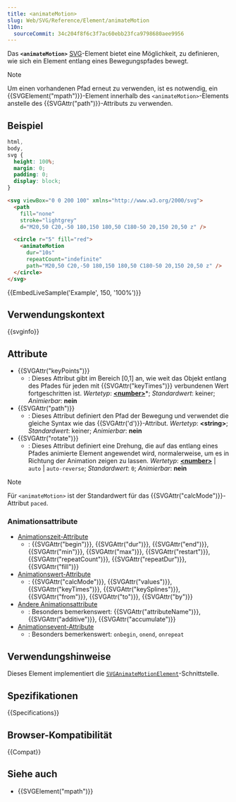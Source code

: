 ```yaml
---
title: <animateMotion>
slug: Web/SVG/Reference/Element/animateMotion
l10n:
  sourceCommit: 34c204f8f6c3f7ac60ebb23fca9798680aee9956
---
```


Das **`<animateMotion>`** [SVG](/de/docs/Web/SVG)-Element bietet eine Möglichkeit, zu definieren, wie sich ein Element entlang eines Bewegungspfades bewegt.

> [!NOTE]
> Um einen vorhandenen Pfad erneut zu verwenden, ist es notwendig, ein {{SVGElement("mpath")}}-Element innerhalb des `<animateMotion>`-Elements anstelle des {{SVGAttr("path")}}-Attributs zu verwenden.

## Beispiel

```css hidden
html,
body,
svg {
  height: 100%;
  margin: 0;
  padding: 0;
  display: block;
}
```

```html
<svg viewBox="0 0 200 100" xmlns="http://www.w3.org/2000/svg">
  <path
    fill="none"
    stroke="lightgrey"
    d="M20,50 C20,-50 180,150 180,50 C180-50 20,150 20,50 z" />

  <circle r="5" fill="red">
    <animateMotion
      dur="10s"
      repeatCount="indefinite"
      path="M20,50 C20,-50 180,150 180,50 C180-50 20,150 20,50 z" />
  </circle>
</svg>
```

{{EmbedLiveSample('Example', 150, '100%')}}

## Verwendungskontext

{{svginfo}}

## Attribute

- {{SVGAttr("keyPoints")}}
  - : Dieses Attribut gibt im Bereich \[0,1] an, wie weit das Objekt entlang des Pfades für jeden mit {{SVGAttr("keyTimes")}} verbundenen Wert fortgeschritten ist.
    _Wertetyp_: [**\<number>**](/de/docs/Web/SVG/Guides/Content_type#number)\*; _Standardwert_: keiner; _Animierbar_: **nein**
- {{SVGAttr("path")}}
  - : Dieses Attribut definiert den Pfad der Bewegung und verwendet die gleiche Syntax wie das {{SVGAttr('d')}}-Attribut.
    _Wertetyp_: **\<string>**; _Standardwert_: keiner; _Animierbar_: **nein**
- {{SVGAttr("rotate")}}
  - : Dieses Attribut definiert eine Drehung, die auf das entlang eines Pfades animierte Element angewendet wird, normalerweise, um es in Richtung der Animation zeigen zu lassen.
    _Wertetyp_: [**\<number>**](/de/docs/Web/SVG/Guides/Content_type#number) | `auto` | `auto-reverse`; _Standardwert_: `0`; _Animierbar_: **nein**

> [!NOTE]
> Für `<animateMotion>` ist der Standardwert für das {{SVGAttr("calcMode")}}-Attribut `paced`.

### Animationsattribute

- [Animationszeit-Attribute](/de/docs/Web/SVG/Reference/Attribute#animation_timing_attributes)
  - : {{SVGAttr("begin")}}, {{SVGAttr("dur")}}, {{SVGAttr("end")}}, {{SVGAttr("min")}}, {{SVGAttr("max")}}, {{SVGAttr("restart")}}, {{SVGAttr("repeatCount")}}, {{SVGAttr("repeatDur")}}, {{SVGAttr("fill")}}
- [Animationswert-Attribute](/de/docs/Web/SVG/Reference/Attribute#animation_value_attributes)
  - : {{SVGAttr("calcMode")}}, {{SVGAttr("values")}}, {{SVGAttr("keyTimes")}}, {{SVGAttr("keySplines")}}, {{SVGAttr("from")}}, {{SVGAttr("to")}}, {{SVGAttr("by")}}
- [Andere Animationsattribute](/de/docs/Web/SVG/Reference/Attribute#animation_attributes)
  - : Besonders bemerkenswert: {{SVGAttr("attributeName")}}, {{SVGAttr("additive")}}, {{SVGAttr("accumulate")}}
- [Animationsevent-Attribute](/de/docs/Web/SVG/Reference/Attribute#event_attributes)
  - : Besonders bemerkenswert: `onbegin`, `onend`, `onrepeat`

## Verwendungshinweise

Dieses Element implementiert die [`SVGAnimateMotionElement`](/de/docs/Web/API/SVGAnimateMotionElement)-Schnittstelle.

## Spezifikationen

{{Specifications}}

## Browser-Kompatibilität

{{Compat}}

## Siehe auch

- {{SVGElement("mpath")}}
